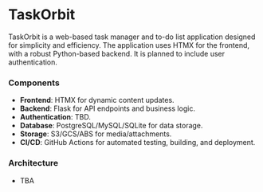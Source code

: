 # TaskOrbit

TaskOrbit is a web-based task manager and to-do list application designed for simplicity and efficiency. The application uses HTMX for the frontend, with a robust Python-based backend. It is planned to include user authentication. 


### Components
- **Frontend**: HTMX for dynamic content updates.
- **Backend**: Flask for API endpoints and business logic.
- **Authentication**: TBD.
- **Database**: PostgreSQL/MySQL/SQLite for data storage.
- **Storage**: S3/GCS/ABS for media/attachments.
- **CI/CD**: GitHub Actions for automated testing, building, and deployment.

### Architecture

- TBA
